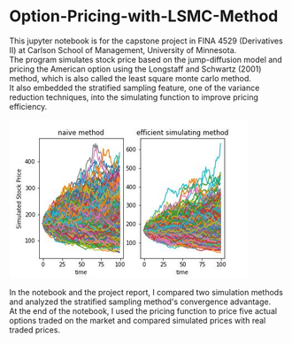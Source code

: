 # Option-Pricing-with-LSMC-Method

This jupyter notebook is for the capstone project in FINA 4529 (Derivatives II) at Carlson School of Management, University of Minnesota.  
The program simulates stock price based on the jump-diffusion model and pricing the American option using the Longstaff and Schwartz (2001) method, which is also called the least square monte carlo method.  
It also embedded the stratified sampling feature, one of the variance reduction techniques, into the simulating function to improve pricing efficiency.

![From the graph](https://github.com/ZedongDaniel/Option-Pricing-with-LSMC-Method/blob/a6cbc36be2f5129ba287b8e379d65530f52be950/images/simulated%20stock%20path.jpg)

In the notebook and the project report, I compared two simulation methods and analyzed the stratified sampling method's convergence advantage.  
At the end of the notebook, I used the pricing function to price five actual options traded on the market and compared simulated prices with real traded prices.  

